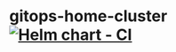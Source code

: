 # gitops-home-cluster [![Helm chart - CI](https://github.com/luiscajl/gitops-home-cluster/actions/workflows/lavanda-helm-chart-release.yaml/badge.svg?branch=master)](https://github.com/luiscajl/gitops-home-cluster/actions/workflows/lavanda-helm-chart-release.yaml)
